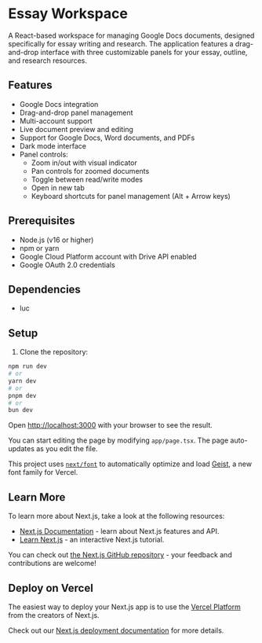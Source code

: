 # Essay Workspace

A React-based workspace for managing Google Docs documents, designed specifically for essay writing and research. The application features a drag-and-drop interface with three customizable panels for your essay, outline, and research resources.

## Features

- Google Docs integration
- Drag-and-drop panel management
- Multi-account support
- Live document preview and editing
- Support for Google Docs, Word documents, and PDFs
- Dark mode interface
- Panel controls:
  - Zoom in/out with visual indicator
  - Pan controls for zoomed documents
  - Toggle between read/write modes
  - Open in new tab
  - Keyboard shortcuts for panel management (Alt + Arrow keys)

## Prerequisites

- Node.js (v16 or higher)
- npm or yarn
- Google Cloud Platform account with Drive API enabled
- Google OAuth 2.0 credentials

## Dependencies

- luc

## Setup

1. Clone the repository:

```bash
npm run dev
# or
yarn dev
# or
pnpm dev
# or
bun dev
```

Open [http://localhost:3000](http://localhost:3000) with your browser to see the result.

You can start editing the page by modifying `app/page.tsx`. The page auto-updates as you edit the file.

This project uses [`next/font`](https://nextjs.org/docs/app/building-your-application/optimizing/fonts) to automatically optimize and load [Geist](https://vercel.com/font), a new font family for Vercel.

## Learn More

To learn more about Next.js, take a look at the following resources:

- [Next.js Documentation](https://nextjs.org/docs) - learn about Next.js features and API.
- [Learn Next.js](https://nextjs.org/learn) - an interactive Next.js tutorial.

You can check out [the Next.js GitHub repository](https://github.com/vercel/next.js) - your feedback and contributions are welcome!

## Deploy on Vercel

The easiest way to deploy your Next.js app is to use the [Vercel Platform](https://vercel.com/new?utm_medium=default-template&filter=next.js&utm_source=create-next-app&utm_campaign=create-next-app-readme) from the creators of Next.js.

Check out our [Next.js deployment documentation](https://nextjs.org/docs/app/building-your-application/deploying) for more details.
